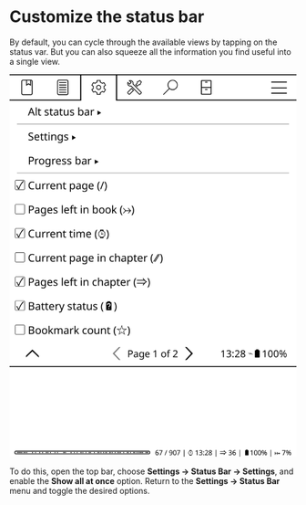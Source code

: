 # Customize the status bar

By default, you can cycle through the available views by tapping on the status var. But you can also squeeze all the information you find useful into a single view. 

![](img/status-bar.png)

To do this, open the top bar, choose **Settings -> Status Bar -> Settings**, and enable the **Show all at once** option. Return to the **Settings -> Status Bar** menu and toggle the desired options.